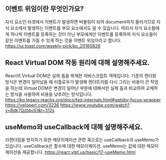 ## 이벤트 위임이란 무엇인가요?
자식 요소인 타겟에서 이벤트가 발생하면 버블링이 되어 document까지 올라가므로 자식 요소에서 발생하는 이벤트를 부모 요소에서도 알 수 있습니다.
따라서 자식 요소들에게 하나씩 이벤트를 등록하는 것이 아닌 부모에게만 이벤트를 등록하여 자식 요소들이 같은 이벤트를 가질 수 있게 하는 것을 이벤트 위임이라고 합니다.
https://ui.toast.com/weekly-pick/ko_20160826
## React Virtual DOM 작동 원리에 대해 설명해주세요.
React의 Virtual DOM은 실제 돔을 복제한 자바스크립트 객체입니다.
기존의 렌더링 방식은 변경이 일어났을 때 리플로우가 발생해 렌더트리를 다시 그리는 비용이 큰 작업을 하는데
Virtual DOM은 변경이 일어난 부분에 대해서만 실제 돔과 비교하여 교체하는 방식을 사용하여 비용을 낮추려는 방식입니다.
https://ko.legacy.reactjs.org/docs/faq-internals.html#gatsby-focus-wrapper
https://velopert.com/3236
https://www.youtube.com/watch?v=Bdk7QzbbcEI&t=312s
## useMemo와 useCallback에 대해 설명해주세요.
리렌더링을 방지하기 위한 메모이제이션 관련 훅으로는
useCallback과 useMemo가 있습니다.
useCallback은 함수에 대한 메모이제이션,
useMemo는 값에 대한 메모이제이션을 제공합니다.
https://react.vlpt.us/basic/17-useMemo.html
